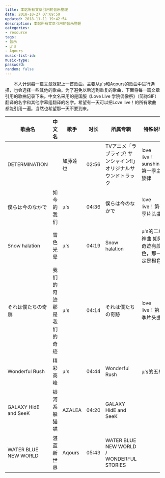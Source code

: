 ```yaml
---
title: 本站所有文章引用的音乐整理
date: 2018-10-27 07:09:50
updated: 2018-11-11 19:42:54
description: 本站所有文章引用的音乐整理
categories: 
- resource
tags: 
- 音乐
- μ's
- Aqours
music-list-id: 
music-type: 
password:
random: false
---
```

　　本人计划每一篇文章就配上一首歌曲。主要从μ's和Aqours的歌曲中进行选择，也会选择一些其他的歌曲。为了避免以后选到重复的歌曲，下面将每一篇文章引用的歌曲记录下来。中文名采用的是国服《Love Live 学院偶像祭》（简称SIF）翻译的名字和其他字幕组翻译的名字。希望有一天可以把Love live！的所有歌曲都能引用一遍。当然也希望那一天不要到来。

| 歌曲名 | 中文名 | 歌手 | 时长 | 所属专辑 | 特殊说明 | 引用的文章 | 
| ----- | ----- | ---- | ---- | ------- | ------- | --------- | 
| DETERMINATION | | 加藤達也 | 02:56 | TVアニメ「ラブライブ! サンシャイン!!」オリジナルサウンドトラック | love live！sunshine!!第一季主旋律 | <a href="https://iunique.gitee.io/technology/2018/10/16/article/" target="_blank">safari 浏览器 不支持 background-attachment:fixed 的解决办法</a> |
| 僕らは今のなかで | 如今的我们 | μ's | 04:36 | 僕らは今のなかで | love live！第一季片头曲 | <a href="https://iunique.gitee.io/note/2018/10/23/article/" target="_blank">Intellij IDEA简明设置和使用说明</a> |
| Snow halation | 雪色光晕 | μ's | 04:19 | Snow halation | μ's的二单神曲 如果奇迹有颜色，那一定是橙色 | <a href="https://iunique.gitee.io/technology/2018/10/27/article/"  target="_blank">toFixed四舍五入不准确的解决方法</a> |
| それは僕たちの奇跡 | 我们的奇迹<br>那是我们的奇迹 | μ's | 04:14 | それは僕たちの奇跡 | love live！第二季片头曲 | <a href="https://iunique.gitee.io/note/2018/10/27/article/"  target="_blank">Markdown常用语法整理</a> |
| Wonderful Rush | 精彩高峰 | μ's | 04:44 | Wonderful Rush | μ's的五单 | <a href="https://iunique.gitee.io/technology/2018/10/28/article/"  target="_blank">通过按键触发网页彩蛋</a> |
| GALAXY HidE and SeeK | 银河系躲猫猫 | AZALEA | 04:20 | GALAXY HidE and SeeK |  | <a href="https://iunique.gitee.io/technology/2018/11/03/article/" target="_blank">Oracle解锁表的SQL</a> |
| WATER BLUE NEW WORLD | 湛蓝新世界 | Aqours | 05:43 | WATER BLUE NEW WORLD / WONDERFUL STORIES |  | <a href="https://iunique.gitee.io/note/2018/11/10/article/" target="_blank">CentOS系统的安装和基础配置</a> |